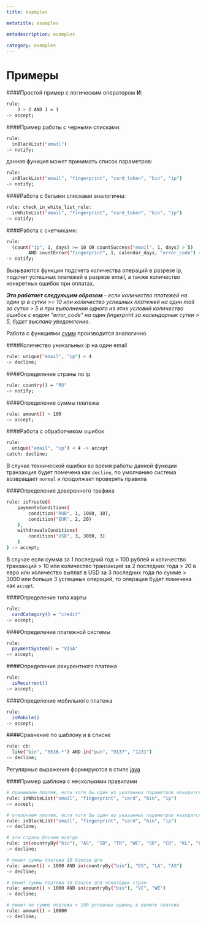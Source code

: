 ```yaml
---
title: examples

metatitle: examples

metadescription: examples

category: examples
---
```


# Примеры

####Простой пример с логическим оператором **И**:

```sh
rule: 
    3 > 2 AND 1 = 1 
-> accept;
```

####Пример работы с черными списками:

```sh
rule: 
  inBlackList("email")
-> notify;
```

данная функция может принимать список параметров:

```sh
rule: 
  inBlackList("email", "fingerprint", "card_token", "bin", "ip")
-> notify;
```

####Работа с белыми списками аналогична:

```sh
rule: check_in_white_list_rule: 
  inWhiteList("email", "fingerprint", "card_token", "bin", "ip")
-> notify;
```

####Работа с счетчиками:

```sh
rule: 
  (count("ip", 1, days) >= 10 OR countSuccess("email", 1, days) > 5)
        AND countError("fingerprint", 1, calendar_days, "error_code") > 5
-> notify;
```

Вызываются функции подсчета количества операций в разрезе ip, 
подсчет успешных платежей в разрезе email, а также количество конкретных ошибок при оплатах.

**_Это работает следующим образом_** - _если количество платежей на один ip в сутки >= 10 
или количество успешных платежей на один mail за сутки > 5 
и при выполнении одного из этих условий количество ошибок с кодом "error_code" на один fingerprint за календарнык сутки > 5, 
будет выслана уведомление_.

Работа с функциями [сумм](../operations/#summ) производится аналогично.

####Количество уникальных ip на один email

```sh
rule: unique("email", "ip") < 4
-> decline;
```

####Определение страны по ip

```sh
rule: country() = "RU"
-> notify;
```

####Определение суммы платежа

```sh
rule: amount() < 100
-> accept;
```

####Работа с обработчиком ошибок

```sh
rule: 
  unique("email", "ip") < 4 -> accept
catch: decline;
```

В случае технической ошибки во время работы данной функции транзакция будет помечена как ```decline```,
по умолчанию система возвращает ```normal``` и продолжает проверять правила

####Определение доверенного трафика

```sh
rule: isTrusted(
    paymentsConditions(
        condition("RUB", 1, 1000, 10),
        condition("EUR", 2, 20)
    ),
    withdrawalsConditions(
        condition("USD", 3, 3000, 3)
    )
) -> accept;
```

В случае если сумма за 1 последний год > 100 рублей и количество транзакций > 10 
или количество транзакций за 2 последних года  > 20 в евро 
или количество выплат в USD за 3 последних года по сумме > 3000 или больше 3 успешных операций,
то операция будет помечена как ```accept```.

####Определение типа карты

```sh
rule: 
  cardCategory() = "credit"
-> accept;
```

####Определение платежной системы

```sh
rule: 
  paymentSystem() = "VISA"
-> accept;
```

####Определение рекурентного платежа

```sh
rule: 
  isRecurrent()
-> accept;
```


####Определение мобильного платежа

```sh
rule: 
  isMobile()
-> accept;
```


####Сравнение по шаблону и в списке

```sh
rule: cb:
  like("bin", "5536.*") AND in("pan", "9137", "1231")
-> decline;
```
Регулярные выражения формируются в стиле [java](https://docs.oracle.com/javase/8/docs/api/java/util/regex/Pattern.html)

####Пример шаблона с несколькими правилами

```sh
# принимаем платеж, если хотя бы один из указанных параметров находится в вайтлисте
rule: inWhiteList("email", "fingerprint", "card", "bin", "ip") 
-> accept; 

# отклоняем платеж, если хотя бы один из указанных параметров находится в блэклисте
rule: inBlackList("email", "fingerprint", "card", "bin", "ip") 
-> decline; 

# эти страны блочим всегда
rule: in(countryBy("bin"), "AS", "SD", "TR", "WE", "SD", "CD", "KL", "EW", "VF", "XZ", "CD") 
-> decline; 

# лимит суммы платежа 10 баксов для 
rule: amount() > 1000 AND in(countryBy("bin"), "DS", "LA", "AS") 
-> decline; 

# лимит суммы платежа 10 баксов для некоторых стран
rule: amount() > 1000 AND in(countryBy("bin"), "VC", "WE") 
-> decline;

# лимит по сумме платежа > 100 условных единиц в валюте платежа
rule: amount() > 10000 
-> decline;
```